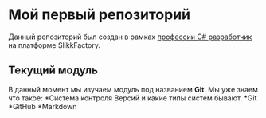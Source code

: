 # Мой первый репозиторий
Данный репозиторий был создан в рамках [профессии C# разработчик](https://skillfactory.ru/csharp) на платформе SlikkFactory.
## Текущий модуль
В данный момент мы изучаем модуль под названием **Git**.
Мы уже знаем что такое:
*Система контроля Версий и какие типы систем бывают.
*Git
*GitHub
*Markdown
